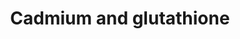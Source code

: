 ---
annotations:
- id: PW:0000124
  parent: regulatory pathway
  type: Pathway Ontology
  value: cellular detoxification pathway
authors:
- Marijke Jozefczak
- Egonw
- AlexanderPico
- Mkutmon
- MaintBot
communities:
- Plants
description: 'Picture from Research article: "Jozefczak M., E. Keunen, H. Schat, M.
  Bliek, L.E. Hernández, R. Carleer, T. Remans, S. Bohler, J. Vangronsveld, and A.
  Cuypers, Differential response of Arabidopsis leaves and roots to cadmium: Glutathione-related
  chelating capacity vs antioxidant capacity. Plant Physiology and Biochemistry, 2014.
  83: p. 1-9."  Caption: Fig. 8. Schematic overview of four studied processes, all
  activated under Cd stress: GSH biosynthesis, Cd chelation, SOD regulation and the
  AsA-GSH cycle. There are several indications that the GSH state, including both
  total GSH content and GSH:GSSG ratio, is involved in the stimulation of these pathways.
  Data of roots and leaves of Arabidopsis thaliana exposed to 5 or 10 mM CdSO4 for
  different time periods (2, 24, 48, 72 h) are visualised (significant upregulation,
  green box; significant downregulation, red box; ANOVA). Data from in-gel activities
  are presented by and for increased and decreased SOD activity according to visual
  quantification. Abbreviations: cadmium (Cd), glutathione (GSH), GSH disulfide (GSSG),
  gglutamylcysteine (g-EC), g-EC synthetase (GSH1), GSH synthetase (GSH2), phytochelatin
  (PC), PC synthase (PCS1), hydrogen peroxide (H2O2), ascorbate (AsA), AsA peroxidase
  (APX1, APX2), monodehydroascorbate (MDHA), MDHA reductase (MDHAR), dehydroascorbate
  (DHA), DHA reductase (DHAR), GSH reductase (GR), nicotinamide adenine dinucleotide
  phosphate (NADPH, NADPþ), superoxide dismutase (SOD) isoforms: manganese (MSD1,
  MnSOD), iron (FSD1, FeSOD) and copper/zinc (CSD1, CSD2, CuZnSOD); microRNA398 (miR398a,
  miR398b/c), copper chaperones (CCH, ATX1, CCS).'
last-edited: 2019-09-17
organisms:
- Arabidopsis thaliana
redirect_from:
- /index.php/Pathway:WP2579
- /instance/WP2579
- /instance/WP2579_r107043
revision: r107043
schema-jsonld:
- '@context': https://schema.org/
  '@id': https://wikipathways.github.io/pathways/WP2579.html
  '@type': Dataset
  creator:
    '@type': Organization
    name: WikiPathways
  description: 'Picture from Research article: "Jozefczak M., E. Keunen, H. Schat,
    M. Bliek, L.E. Hernández, R. Carleer, T. Remans, S. Bohler, J. Vangronsveld, and
    A. Cuypers, Differential response of Arabidopsis leaves and roots to cadmium:
    Glutathione-related chelating capacity vs antioxidant capacity. Plant Physiology
    and Biochemistry, 2014. 83: p. 1-9."  Caption: Fig. 8. Schematic overview of four
    studied processes, all activated under Cd stress: GSH biosynthesis, Cd chelation,
    SOD regulation and the AsA-GSH cycle. There are several indications that the GSH
    state, including both total GSH content and GSH:GSSG ratio, is involved in the
    stimulation of these pathways. Data of roots and leaves of Arabidopsis thaliana
    exposed to 5 or 10 mM CdSO4 for different time periods (2, 24, 48, 72 h) are visualised
    (significant upregulation, green box; significant downregulation, red box; ANOVA).
    Data from in-gel activities are presented by and for increased and decreased SOD
    activity according to visual quantification. Abbreviations: cadmium (Cd), glutathione
    (GSH), GSH disulfide (GSSG), gglutamylcysteine (g-EC), g-EC synthetase (GSH1),
    GSH synthetase (GSH2), phytochelatin (PC), PC synthase (PCS1), hydrogen peroxide
    (H2O2), ascorbate (AsA), AsA peroxidase (APX1, APX2), monodehydroascorbate (MDHA),
    MDHA reductase (MDHAR), dehydroascorbate (DHA), DHA reductase (DHAR), GSH reductase
    (GR), nicotinamide adenine dinucleotide phosphate (NADPH, NADPþ), superoxide dismutase
    (SOD) isoforms: manganese (MSD1, MnSOD), iron (FSD1, FeSOD) and copper/zinc (CSD1,
    CSD2, CuZnSOD); microRNA398 (miR398a, miR398b/c), copper chaperones (CCH, ATX1,
    CCS).'
  keywords:
  - 2 H2O
  - APX1
  - APX2
  - ATX1
  - AsA
  - CCH
  - CCS
  - CSD1
  - CSD2
  - Cd
  - DHAR
  - FSD1
  - GR1
  - GSH
  - GSH1
  - GSH2
  - GSSG
  - H2O2
  - MDHA
  - MDHAR
  - MSD1
  - NADP+
  - NADPH
  - PC
  - PCS1
  - cysteine
  - gamma-EC
  - glutamate
  - glycine
  - miR398a
  - miR398b/c
  license: CC0
  name: Cadmium and glutathione
seo: CreativeWork
title: Cadmium and glutathione
wpid: WP2579
---